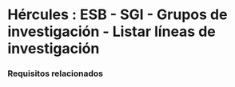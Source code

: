 # Hércules : ESB \- SGI \- Grupos de investigación \- Listar líneas de investigación



### Requisitos relacionados






